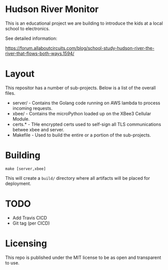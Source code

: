 # Hudson River Monitor

This is an educational project we are building to introduce the kids at a local school to electronics.

See detailed information: 

https://forum.allaboutcircuits.com/blog/school-study-hudson-river-the-river-that-flows-both-ways.1594/

# Layout

This repositor has a number of sub-projects.  Below is a list of the overall files.

- server/ - Contains the Golang code running on AWS lambda to process incoming requests.
- xbee/ - Contains the microPython loaded up on the XBee3 Cellular Module.
- certs.* - THe encrypted certs used to self-sign all TLS communications betwee xbee and server.
- Makefile - Used to build the entire or a portion of the sub-projects.

# Building

    make [server,xbee]

This will create a `build/` directory where all artifacts will be placed for deployment.

# TODO

- Add Travis CICD
- Git tag (per CICD)

# Licensing

This repo is published under the MIT license to be as open and transparent to use.